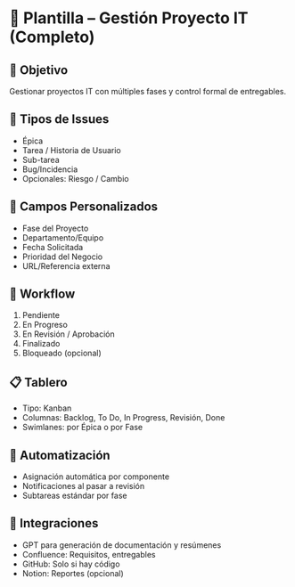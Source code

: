 # 📘 Plantilla – Gestión Proyecto IT (Completo)

## 🎯 Objetivo
Gestionar proyectos IT con múltiples fases y control formal de entregables.

## 📌 Tipos de Issues
- Épica
- Tarea / Historia de Usuario
- Sub-tarea
- Bug/Incidencia
- Opcionales: Riesgo / Cambio

## 🧩 Campos Personalizados
- Fase del Proyecto
- Departamento/Equipo
- Fecha Solicitada
- Prioridad del Negocio
- URL/Referencia externa

## 🔄 Workflow
1. Pendiente
2. En Progreso
3. En Revisión / Aprobación
4. Finalizado
5. Bloqueado (opcional)

## 📋 Tablero
- Tipo: Kanban
- Columnas: Backlog, To Do, In Progress, Revisión, Done
- Swimlanes: por Épica o por Fase

## 🤖 Automatización
- Asignación automática por componente
- Notificaciones al pasar a revisión
- Subtareas estándar por fase

## 🔗 Integraciones
- GPT para generación de documentación y resúmenes
- Confluence: Requisitos, entregables
- GitHub: Solo si hay código
- Notion: Reportes (opcional)